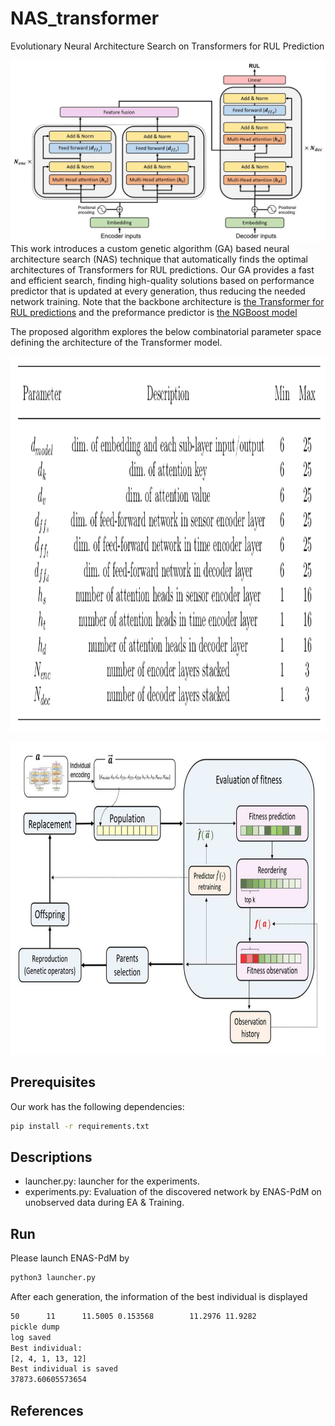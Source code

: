 # NAS_transformer
Evolutionary Neural Architecture Search on Transformers for RUL Prediction

![check](transformer_resize.png)
This work introduces a custom genetic algorithm (GA) based neural architecture search (NAS) technique that automatically finds the optimal architectures of Transformers for RUL predictions. Our GA provides a fast and efficient search, finding high-quality solutions based on performance predictor that is updated at every generation, thus reducing the needed network training. Note that the backbone architecture is [the Transformer for RUL predictions](https://arxiv.org/abs/2106.15842) and the preformance predictor is [the NGBoost model](https://arxiv.org/abs/1910.03225)  <br/>

The proposed algorithm explores the below combinatorial parameter space defining the architecture of the Transformer model.
<p align="center">
  <img height="600" src="/params.png">
</p>

<p align="center">
  <img height="500" src="/ea_predictor_resize.png">
</p>

## Prerequisites
Our work has the following dependencies:
```bash
pip install -r requirements.txt
```

## Descriptions
- launcher.py: launcher for the experiments.
- experiments.py: Evaluation of the discovered network by ENAS-PdM on unobserved data during EA & Training.

## Run
Please launch ENAS-PdM by 
```bash
python3 launcher.py
```
After each generation, the information of the best individual is displayed
```bash
50      11      11.5005 0.153568        11.2976 11.9282
pickle dump
log saved
Best individual:
[2, 4, 1, 13, 12]
Best individual is saved
37873.60605573654
```


## References
